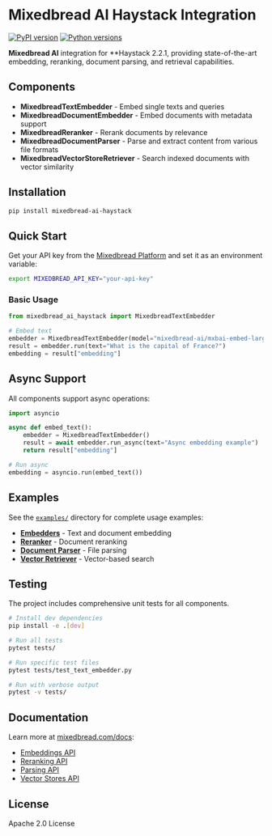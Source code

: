 # Mixedbread AI Haystack Integration

[![PyPI version](https://badge.fury.io/py/mixedbread-ai-haystack.svg)](https://badge.fury.io/py/mixedbread-ai-haystack)
[![Python versions](https://img.shields.io/pypi/pyversions/mixedbread-ai-haystack.svg)](https://pypi.org/project/mixedbread-ai-haystack/)

**Mixedbread AI** integration for **Haystack 2.2.1, providing state-of-the-art embedding, reranking, document parsing, and retrieval capabilities.

## Components

- **MixedbreadTextEmbedder** - Embed single texts and queries
- **MixedbreadDocumentEmbedder** - Embed documents with metadata support  
- **MixedbreadReranker** - Rerank documents by relevance
- **MixedbreadDocumentParser** - Parse and extract content from various file formats
- **MixedbreadVectorStoreRetriever** - Search indexed documents with vector similarity

## Installation

```bash
pip install mixedbread-ai-haystack
```

## Quick Start

Get your API key from the [Mixedbread Platform](https://www.platform.mixedbread.com/) and set it as an environment variable:

```bash
export MIXEDBREAD_API_KEY="your-api-key"
```

### Basic Usage

```python
from mixedbread_ai_haystack import MixedbreadTextEmbedder

# Embed text
embedder = MixedbreadTextEmbedder(model="mixedbread-ai/mxbai-embed-large-v1")
result = embedder.run(text="What is the capital of France?")
embedding = result["embedding"]
```

## Async Support

All components support async operations:

```python
import asyncio

async def embed_text():
    embedder = MixedbreadTextEmbedder()
    result = await embedder.run_async(text="Async embedding example")
    return result["embedding"]

# Run async
embedding = asyncio.run(embed_text())
```

## Examples

See the [`examples/`](./examples/) directory for complete usage examples:

- **[Embedders](./examples/embedders_example.py)** - Text and document embedding
- **[Reranker](./examples/reranker_example.py)** - Document reranking
- **[Document Parser](./examples/document_parser_example.py)** - File parsing
- **[Vector Retriever](./examples/retriever_example.py)** - Vector-based search

## Testing

The project includes comprehensive unit tests for all components.

```bash
# Install dev dependencies
pip install -e .[dev]

# Run all tests
pytest tests/

# Run specific test files
pytest tests/test_text_embedder.py

# Run with verbose output
pytest -v tests/
```

## Documentation

Learn more at [mixedbread.com/docs](https://www.mixedbread.com/docs):
- [Embeddings API](https://www.mixedbread.com/docs/embeddings/overview)
- [Reranking API](https://www.mixedbread.com/docs/reranking/overview)  
- [Parsing API](https://www.mixedbread.com/docs/parsing/overview)
- [Vector Stores API](https://www.mixedbread.com/docs/vector-stores/overview)

## License

Apache 2.0 License